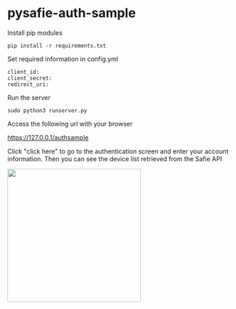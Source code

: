 # pysafie-auth-sample

Install pip modules
```
pip install -r requirements.txt
```

Set required information in config.yml
```
client_id: 
client_secret:
redirect_uri:
```

Run the server
```
sudo python3 runserver.py
```

Access the following url with your browser

https://127.0.0.1/authsample

Click "click here" to go to the authentication screen and enter your account information. Then you can see the device list retrieved from the Safie API

<img src="https://user-images.githubusercontent.com/4166534/133006520-2c415f09-56c0-4bb0-8e30-dd581da310ab.png" width="300px">
